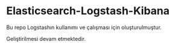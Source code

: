 Elasticsearch-Logstash-Kibana
=============================

Bu repo Logstashın kullanımı ve çalışması için oluşturulmuştur. 

Geliştirilmesi devam etmektedir.
